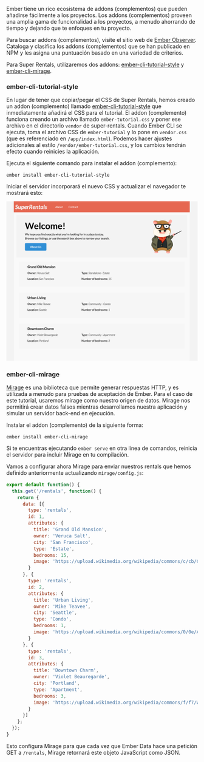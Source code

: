 Ember tiene un rico ecosistema de addons (complementos) que pueden añadirse fácilmente a los proyectos. Los addons (complementos) proveen una amplia gama de funcionalidad a los proyectos, a menudo ahorrando de tiempo y dejando que te enfoques en tu proyecto.

Para buscar addons (complementos), visite el sitio web de [Ember Observer](https://emberobserver.com/). Cataloga y clasifica los addons (complementos) que se han publicado en NPM y les asigna una puntuación basado en una variedad de criterios.

Para Super Rentals, utilizaremos dos addons: [ember-cli-tutorial-style](https://github.com/toddjordan/ember-cli-tutorial-style) y [ember-cli-mirage](http://www.ember-cli-mirage.com/).

### ember-cli-tutorial-style

En lugar de tener que copiar/pegar el CSS de Super Rentals, hemos creado un addon (complemento) llamado [ember-cli-tutorial-style](https://github.com/ember-learn/ember-cli-tutorial-style) que inmediatamente añadirá el CSS para el tutorial. El addon (complemento) funciona creando un archivo llamado `ember-tutorial.css` y poner ese archivo en el directorio `vendor` de super-rentals. Cuando Ember CLI se ejecuta, toma el archivo CSS de `ember-tutorial` y lo pone en `vendor.css` (que es referenciado en `/app/index.html`). Podemos hacer ajustes adicionales al estilo `/vendor/ember-tutorial.css`, y los cambios tendrán efecto cuando reinicies la aplicación.

Ejecuta el siguiente comando para instalar el addon (complemento):

```shell
ember install ember-cli-tutorial-style
```

Iniciar el servidor incorporará el nuevo CSS y actualizar el navegador te mostrará esto:

![super rental página con estilos](../../images/installing-addons/styled-super-rentals-basic.png)

### ember-cli-mirage

[Mirage](http://www.ember-cli-mirage.com/) es una biblioteca que permite generar respuestas HTTP, y es utilizada a menudo para pruebas de aceptación de Ember. Para el caso de este tutorial, usaremos mirage como nuestro origen de datos. Mirage nos permitirá crear datos falsos mientras desarrollamos nuestra aplicación y simular un servidor back-end en ejecución.

Instalar el addon (complemento) de la siguiente forma:

```shell
ember install ember-cli-mirage
```

Si te encuentras ejecutando `ember serve` en otra línea de comandos, reinicia el servidor para incluir Mirage en tu compilación.

Vamos a configurar ahora Mirage para enviar nuestros rentals que hemos definido anteriormente actualizando `mirage/config.js`:

```app/mirage/config.js
export default function() {
  this.get('/rentals', function() {
    return {
      data: [{
        type: 'rentals',
        id: 1,
        attributes: {
          title: 'Grand Old Mansion',
          owner: 'Veruca Salt',
          city: 'San Francisco',
          type: 'Estate',
          bedrooms: 15,
          image: 'https://upload.wikimedia.org/wikipedia/commons/c/cb/Crane_estate_(5).jpg'
        }
      }, {
        type: 'rentals',
        id: 2,
        attributes: {
          title: 'Urban Living',
          owner: 'Mike Teavee',
          city: 'Seattle',
          type: 'Condo',
          bedrooms: 1,
          image: 'https://upload.wikimedia.org/wikipedia/commons/0/0e/Alfonso_13_Highrise_Tegucigalpa.jpg'
        }
      }, {
        type: 'rentals',
        id: 3,
        attributes: {
          title: 'Downtown Charm',
          owner: 'Violet Beauregarde',
          city: 'Portland',
          type: 'Apartment',
          bedrooms: 3,
          image: 'https://upload.wikimedia.org/wikipedia/commons/f/f7/Wheeldon_Apartment_Building_-_Portland_Oregon.jpg'
        }
      }]
    };
  });
}
```

Esto configura Mirage para que cada vez que Ember Data hace una petición GET a `/rentals`, Mirage retornará este objeto JavaScript como JSON.